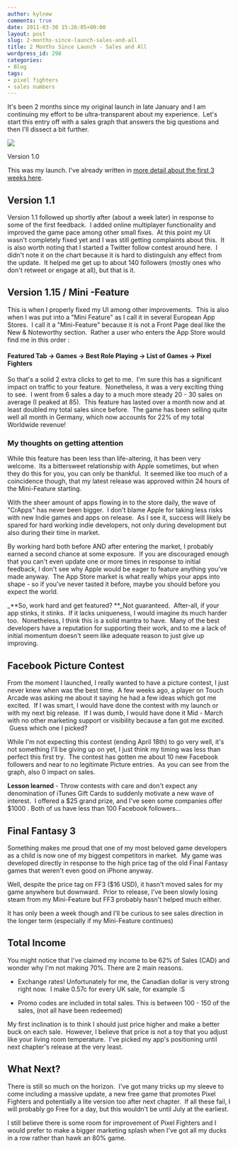 ```yaml
---
author: kylnew
comments: true
date: 2011-03-30 15:26:05+00:00
layout: post
slug: 2-months-since-launch-sales-and-all
title: 2 Months Since Launch - Sales and All
wordpress_id: 298
categories:
- Blog
tags:
- pixel fighters
- sales numbers
---
```


It's been 2 months since my original launch in late January and I am continuing my effort to be ultra-transparent about my experience.  Let's start this entry off with a sales graph that answers the big questions and then I'll dissect a bit further.

<!-- more -->


[![](http://mysecureconnections.com/bitwitca/wp-content/uploads/2011/03/SalesData2Months-1024x459.png)](http://kylnew.com/wp-content/uploads/2011/03/SalesData2Months.png)







Version 1.0


This was my launch. I've already written in [more detail about the first 3 weeks here](http://www.bitwit.ca/blog/3-weeks-since-launch-entering-the-ios-app-market/).


## Version 1.1


Version 1.1 followed up shortly after (about a week later) in response to some of the first feedback.  I added online multiplayer functionality and improved the game pace among other small fixes.  At this point my UI wasn't completely fixed yet and I was still getting complaints about this.  It is also worth noting that I started a Twitter follow contest around here.  I didn't note it on the chart because it is hard to distinguish any effect from the update.  It helped me get up to about 140 followers (mostly ones who don't retweet or engage at all), but that is it.


## Version 1.15 / Mini -Feature


This is when I properly fixed my UI among other improvements.  This is also when I was put into a "Mini Feature" as I call it in several European App Stores.  I call it a "Mini-Feature" because it is not a Front Page deal like the New & Noteworthy section.  Rather a user who enters the App Store would find me in this order :


#### Featured Tab -> Games -> Best Role Playing -> List of Games -> Pixel Fighters


So that's a solid 2 extra clicks to get to me.  I'm sure this has a significant impact on traffic to your feature.  Nonetheless, it was a very exciting thing to see.  I went from 6 sales a day to a much more steady 20 - 30 sales on average (I peaked at 85).  This feature has lasted over a month now and at least doubled my total sales since before.  The game has been selling quite well all month in Germany, which now accounts for 22% of my total Worldwide revenue!


### My thoughts on getting attention


While this feature has been less than life-altering, it has been very welcome.  Its a bittersweet relationship with Apple sometimes, but when they do this for you, you can only be thankful.  It seemed like too much of a coincidence though, that my latest release was approved within 24 hours of the Mini-Feature starting.

With the sheer amount of apps flowing in to the store daily, the wave of "CrApps" has never been bigger.  I don't blame Apple for taking less risks with new Indie games and apps on release.  As I see it, success will likely be spared for hard working indie developers, not only during development but also during their time in market.

By working hard both before AND after entering the market, I probably earned a second chance at some exposure.  If you are discouraged enough that you can't even update one or more times in response to initial feedback, I don't see why Apple would be eager to feature anything you've made anyway.  The App Store market is what really whips your apps into shape - so if you've never tasted it before, maybe you should before you expect the world.

_**So, work hard and get featured? **_Not guaranteed.  After-all, if your app stinks, it stinks.  If it lacks uniqueness, I would imagine its much harder too.  Nonetheless, I think this is a solid mantra to have.  Many of the best developers have a reputation for supporting their work, and to me a lack of initial momentum doesn't seem like adequate reason to just give up improving.


## Facebook Picture Contest


From the moment I launched, I really wanted to have a picture contest, I just never knew when was the best time.  A few weeks ago, a player on Touch Arcade was asking me about it saying he had a few ideas which got me excited.  If I was smart, I would have done the contest with my launch or with my next big release.  If I was dumb, I would have done it Mid - March with no other marketing support or visibility because a fan got me excited.  Guess which one I picked?

While I'm not expecting this contest (ending April 18th) to go very well, it's not something I'll be giving up on yet, I just think my timing was less than perfect this first try.  The contest has gotten me about 10 new Facebook followers and near to no legitimate Picture entries.  As you can see from the graph, also 0 impact on sales.

**Lesson learned** - Throw contests with care and don't expect any denomination of iTunes Gift Cards to suddenly motivate a new wave of interest.  I offered a $25 grand prize, and I've seen some companies offer $1000 . Both of us have less than 100 Facebook followers...


## Final Fantasy 3


Something makes me proud that one of my most beloved game developers as a child is now one of my biggest competitors in market.  My game was developed directly in response to the high price tag of the old Final Fantasy games that weren't even good on iPhone anyway.

Well, despite the price tag on FF3 ($16 USD), it hasn't moved sales for my game anywhere but downward.  Prior to release, I've been slowly losing steam from my Mini-Feature but FF3 probably hasn't helped much either.

It has only been a week though and I'll be curious to see sales direction in the longer term (especially if my Mini-Feature continues)


## Total Income


You might notice that I've claimed my income to be 62% of Sales (CAD) and wonder why I'm not making 70%. There are 2 main reasons.



	
  * Exchange rates! Unfortunately for me, the Canadian dollar is very strong right now.  I make 0.57c for every UK sale, for example :S

	
  * Promo codes are included in total sales. This is between 100 - 150 of the sales, (not all have been redeemed)


My first inclination is to think I should just price higher and make a better buck on each sale.  However, I believe that price is not a toy that you adjust like your living room temperature.  I've picked my app's positioning until next chapter's release at the very least.


## What Next?


There is still so much on the horizon.  I've got many tricks up my sleeve to come including a massive update, a new free game that promotes Pixel Fighters and potentially a lite version too after next chapter.  If all these fail, I will probably go Free for a day, but this wouldn't be until July at the earliest.

I still believe there is some room for improvement of Pixel Fighters and I would prefer to make a bigger marketing splash when I've got all my ducks in a row rather than hawk an 80% game.
